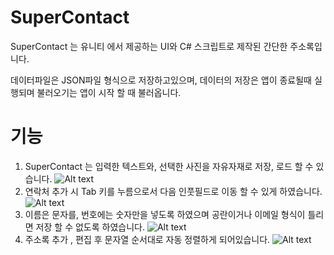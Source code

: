 # SuperContact  

SuperContact 는 유니티 에서 제공하는 UI와 C# 스크립트로 제작된 간단한 주소록입니다.

데이터파일은 JSON파일 형식으로 저장하고있으며, 데이터의 저장은 앱이 종료될때 실행되며 불러오기는 앱이 시작 할 때 불러옵니다. 

# 기능
1. SuperContact 는 입력한 텍스트와, 선택한 사진을 자유자재로 저장, 로드 할 수 있습니다.
![Alt text](./Photos/AC_[20191112-130618].gif)
2. 연락처 추가 시 Tab 키를 누름으로서 다음 인풋필드로 이동 할 수 있게 하였습니다.
![Alt text](./photos/AC_[20191112-131112].gif)
3. 이름은 문자를, 번호에는 숫자만을 넣도록 하였으며 공란이거나 이메일 형식이 틀리면 저장 할 수 없도록 하였습니다.
![Alt text](./photos/AC_[20191112-131353].gif)
4. 주소록 추가 , 편집 후 문자열 순서대로 자동 정렬하게 되어있습니다.
![Alt text](./photos/AC_[20191112-131639].gif)